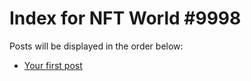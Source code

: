 # Index for NFT World #9998
Posts will be displayed in the order below:

- [Your first post](./001-first.md)

